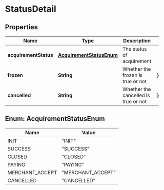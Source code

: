 

# StatusDetail


## Properties

| Name | Type | Description | Notes |
|------------ | ------------- | ------------- | -------------|
|**acquirementStatus** | [**AcquirementStatusEnum**](#AcquirementStatusEnum) | The status of acquirement |  |
|**frozen** | **String** | Whether the frozen is true or not |  [optional] |
|**cancelled** | **String** | Whether the cancelled is true or not |  [optional] |



## Enum: AcquirementStatusEnum

| Name | Value |
|---- | -----|
| INIT | &quot;INIT&quot; |
| SUCCESS | &quot;SUCCESS&quot; |
| CLOSED | &quot;CLOSED&quot; |
| PAYING | &quot;PAYING&quot; |
| MERCHANT_ACCEPT | &quot;MERCHANT_ACCEPT&quot; |
| CANCELLED | &quot;CANCELLED&quot; |



